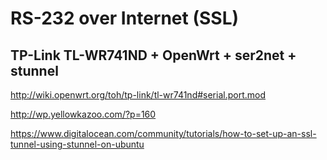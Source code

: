 # RS-232 over Internet (SSL)

## TP-Link TL-WR741ND + OpenWrt + ser2net + stunnel

http://wiki.openwrt.org/toh/tp-link/tl-wr741nd#serial.port.mod

http://wp.yellowkazoo.com/?p=160

https://www.digitalocean.com/community/tutorials/how-to-set-up-an-ssl-tunnel-using-stunnel-on-ubuntu

